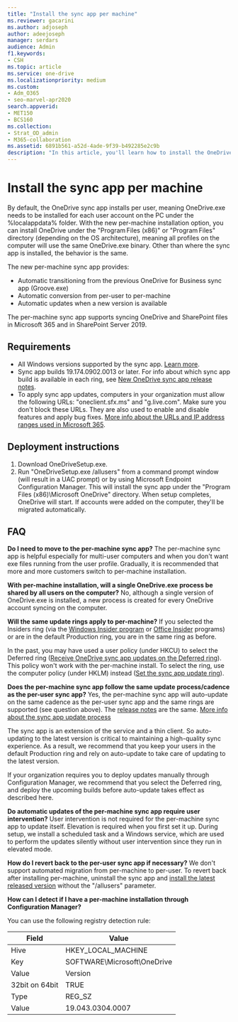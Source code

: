 ```yaml
---
title: "Install the sync app per machine"
ms.reviewer: gacarini
ms.author: adjoseph
author: adeejoseph
manager: serdars
audience: Admin
f1.keywords:
- CSH
ms.topic: article
ms.service: one-drive
ms.localizationpriority: medium
ms.custom: 
- Adm_O365
- seo-marvel-apr2020
search.appverid:
- MET150
- BCS160
ms.collection: 
- Strat_OD_admin
- M365-collaboration
ms.assetid: 6891b561-a52d-4ade-9f39-b492285e2c9b
description: "In this article, you'll learn how to install the OneDrive sync app for every user account on a Windows PC."
---
```


# Install the sync app per machine

By default, the OneDrive sync app installs per user, meaning OneDrive.exe needs to be installed for each user account on the PC under the %localappdata% folder. With the new per-machine installation option, you can install OneDrive under the "Program Files (x86)"  or "Program Files" directory (depending on the OS architecture), meaning all profiles on the computer will use the same OneDrive.exe binary. Other than where the sync app is installed, the behavior is the same.  

The new per-machine sync app provides:

- Automatic transitioning from the previous OneDrive for Business sync app (Groove.exe)
- Automatic conversion from per-user to per-machine
- Automatic updates when a new version is available

The per-machine sync app supports syncing OneDrive and SharePoint files in Microsoft 365 and in SharePoint Server 2019. 

## Requirements

- All Windows versions supported by the sync app. [Learn more](https://support.office.com/article/cc0cb2b8-f446-445c-9b52-d3c2627d681e).
- Sync app builds 19.174.0902.0013 or later. For info about which sync app build is available in each ring, see [New OneDrive sync app release notes](https://support.office.com/article/845dcf18-f921-435e-bf28-4e24b95e5fc0).
- To apply sync app updates, computers in your organization must allow the following URLs: "oneclient.sfx.ms" and "g.live.com". Make sure you don't block these URLs. They are also used to enable and disable features and apply bug fixes. [More info about the URLs and IP address ranges used in Microsoft 365](/office365/enterprise/urls-and-ip-address-ranges).

  
## Deployment instructions

1. Download OneDriveSetup.exe.
2. Run "OneDriveSetup.exe /allusers" from a command prompt window (will result in a UAC prompt) or by using Microsoft Endpoint Configuration Manager. This will install the sync app under the "Program Files (x86)\Microsoft OneDrive" directory. 
When setup completes, OneDrive will start. If accounts were added on the computer, they'll be migrated automatically.  
  
## FAQ

**Do I need to move to the per-machine sync app?** 
The per-machine sync app is helpful especially for multi-user computers and when you don't want exe files running from the user profile. Gradually, it is recommended that more and more customers switch to per-machine installation. 
 
**With per-machine installation, will a single OneDrive.exe process be shared by all users on the computer?** 
No, although a single version of OneDrive.exe is installed, a new process is created for every OneDrive account syncing on the computer. 
 
**Will the same update rings apply to per-machine?** 
If you selected the Insiders ring (via the [Windows Insider program](https://insider.windows.com/) or [Office Insider](https://products.office.com/office-insider) programs) or are in the default Production ring, you are in the same ring as before. 
 
In the past, you may have used a user policy (under HKCU) to select the Deferred ring ([Receive OneDrive sync app updates on the Deferred ring](./use-group-policy.md#EnableEnterpriseUpdate)). This  policy won't work with the per-machine install. To select the ring, use the computer policy (under HKLM) instead ([Set the sync app update ring](use-group-policy.md#set-the-sync-app-update-ring)).

**Does the per-machine sync app follow the same update process/cadence as the per-user sync app?** 
Yes, the per-machine sync app will auto-update on the same cadence as the per-user sync app and the same rings are supported (see question above). The [release notes](https://support.office.com/article/845dcf18-f921-435e-bf28-4e24b95e5fc0) are the same. [More info about the sync app update process](sync-client-update-process.md)
 
The sync app is an extension of the service and a thin client. So auto-updating to the latest version is critical to maintaining a high-quality sync experience. As a result, we recommend that you keep your users in the default Production ring and rely on auto-update to take care of updating to the latest version. 

If your organization requires you to deploy updates manually through Configuration Manager, we recommend that you select the Deferred ring, and deploy the upcoming builds before auto-update takes effect as described here. 

**Do automatic updates of the per-machine sync app require user intervention?**
User intervention is not required for the per-machine sync app to update itself. Elevation is required when you first set it up. During setup, we install a scheduled task and a Windows service, which are used to perform the updates silently without user intervention since they run in elevated mode.

**How do I revert back to the per-user sync app if necessary?** 
We don't support automated migration from per-machine to per-user. To revert back after installing per-machine, uninstall the sync app and [install the latest released version](https://go.microsoft.com/fwlink/?linkid=844652) without the "/allusers" parameter.

**How can I detect if I have a per-machine installation through Configuration Manager?** 

You can use the following registry detection rule:

|Field|Value|
|---|---|
|Hive|   HKEY_LOCAL_MACHINE|
|Key|    SOFTWARE\Microsoft\OneDrive|
|Value|  Version|
|32bit on 64bit| TRUE|
|Type|   REG_SZ|
|Value|  19.043.0304.0007|
